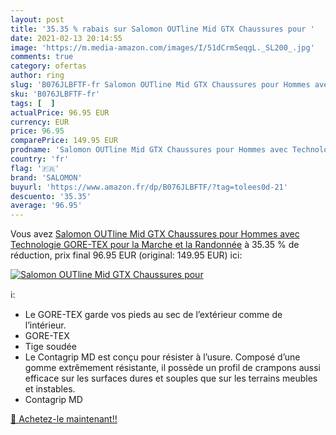 ```yaml
---
layout: post
title: '35.35 % rabais sur Salomon OUTline Mid GTX Chaussures pour '
date: 2021-02-13 20:14:55
image: 'https://m.media-amazon.com/images/I/51dCrmSeqgL._SL200_.jpg'
comments: true
category: ofertas
author: ring
slug: 'B076JLBFTF-fr Salomon OUTline Mid GTX Chaussures pour Hommes avec...'
sku: 'B076JLBFTF-fr'
tags: [  ]
actualPrice: 96.95 EUR
currency: EUR
price: 96.95
comparePrice: 149.95 EUR
prodname: 'Salomon OUTline Mid GTX Chaussures pour Hommes avec Technologie GORE-TEX pour la Marche et la Randonnée'
country: 'fr'
flag: '🇫🇷'
brand: 'SALOMON'
buyurl: 'https://www.amazon.fr/dp/B076JLBFTF/?tag=tolees0d-21'
descuento: '35.35'
average: '96.95'
---
```


Vous avez [Salomon OUTline Mid GTX Chaussures pour Hommes avec Technologie GORE-TEX pour la Marche et la Randonnée](https://www.amazon.fr/dp/B076JLBFTF/?tag=tolees0d-21)  à  35.35 % de réduction, prix final  96.95 EUR (original: 149.95 EUR) ici:

[![Salomon OUTline Mid GTX Chaussures pour ](https://m.media-amazon.com/images/I/51dCrmSeqgL._SL200_.jpg)](https://www.amazon.fr/dp/B076JLBFTF/?tag=tolees0d-21)

ℹ️:

- Le GORE-TEX garde vos pieds au sec de l’extérieur comme de l’intérieur.
- GORE-TEX
- Tige soudée
- Le Contagrip MD est conçu pour résister à l’usure. Composé d’une gomme extrêmement résistante, il possède un profil de crampons aussi efficace sur les surfaces dures et souples que sur les terrains meubles et instables.
- Contagrip MD

[🛒 Achetez-le maintenant!!](https://www.amazon.fr/dp/B076JLBFTF/?tag=tolees0d-21)

